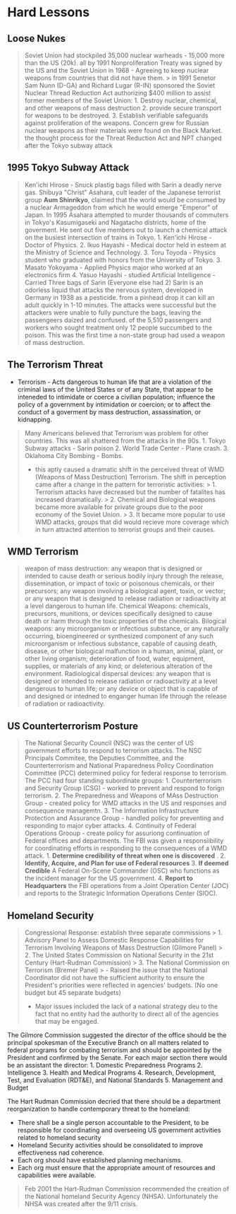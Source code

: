 # Hard Lessons
## Loose Nukes
> Soviet Union had stockpiled 35,000 nuclear warheads -  15,000 more than the US (20k). all by 1991
> Nonproliferation Treaty was signed by the US and the Soviet Union in 1968 - Agreeing to keep nuclear weapons from countries that did not have them. 
    > in 1991 Senetor Sam Nunn (D-GA) and Richard Lugar (R-IN) sponsored the Soviet Nuclear Thread Reduction Act authorizing $400 million to assist former members of the Soviet Union:
        1. Destroy nuclear, chemical, and other weapons of mass destruction
        2. provide secure transport for weapons to be destroyed.
        3. Establish verifiable safeguards against proliferation of the weapons.
> Concern grew for Russian nuclear weapons as their materials were found on the Black Market. 
> the thought process for the Threat Reduction Act and NPT changed after the Tokyo subway attack
## 1995 Tokyo Subway Attack
> Ken'ichi Hirose - Snuck plastig bags filled with Sarin a deadly nerve gas. 
> Shibuya "Christ" Asahara, cult leader of the Japanese terrorist group **Aum Shinrikyo**,  claimed that the world would be consumed by a nuclear Armageddon from which he would emerge "Emperor" of Japan. In 1995 Asahara attempted to murder thousands of commuters in Tokyo's Kasumigaseki and Nagatacho districts, home of the goverment. He sent out five members out to launch a chemical attack on the busiest intersection of trains in Tokyo. 
    1. Ken'ichi Hirose - Doctor of Physics.
    2. Ikuo Hayashi - Medical doctor held in esteem at the Ministry of Science and Technology.
    3. Toru Toyoda - Physics student who graduated with honors from the University of Tokyo.
    3. Masato Yokoyama - Applied Physics major who worked at an electronics firm
    4. Yasuo Hayashi - studied Artificial Intelligence - Carried Three bags of Sarin (Everyone else had 2)
> Sarin is an odorless liquid that attacks the nervous system, developed in Germany in 1938 as a pesticide. from a pinhead drop it can kill an adult quickly in 1-10 minutes.
> The attacks were successful but the attackers were unable to fully puncture the bags, leaving the passengeers daized and confused. of the 5,510 passengers and workers who sought treatment only 12 people succumbed to the poison. 
> This was the first time a non-state group had used a weapon of mass destruction.
## The Terrorism Threat
- Terrorism  - Acts dangerous to human life that are a violation of the criminal laws of the United States or of any State, that appear to be inteneded to intimidate or coerce a civilian population; influence the policy of a government by intimidation or coercion; or to affect the conduct of a goverment by mass destruction, assassination, or kidnapping.

> Many Americans believed that Terrorism was problem for other countries. This was all shattered from the attacks in the 90s.
    1. Tokyo Subway attacks - Sarin poison
    2. World Trade Center - Plane crash.
    3. Oklahoma City Bombing - Bombs.
>- this aptly caused a dramatic shift in the perceived threat of WMD (Weapons of Mass Destruction) Terrorism. The shift in perception came after a change in the pattern for terroristic activities:
    >   1. Terrorism attacks have decreased but the number of fatalites has increased dramatically. 
    >   2. Chemical and Biological weapons became more available for private groups due to the poor economy of the Soviet Union. 
    >   3. It became more popular to use WMD attacks, groups that did would recieve more coverage which in turn attracted attention to terrorist groups and their causes. 

## WMD Terrorism
> weapon of mass destruction: any weapon that is designed or intended to cause death or serious bodily injury through the release, dissemination, or impact of toxic or poisonous chemicals, or their precursors; any weapon involving a biological agent, toxin, or vector; or any weapon that is designed to release radiation or radioactivity at a level dangerous to human life.
> Chemical Weapons: chemicals, precursors, munitions, or devices specifically designed to cause death or harm through the toxic properties of the chemicals. 
> Bilogical weapons: any microorganism or infectious substance, or any naturally occurring, bioengineered or synthesized component of any such microorganism or infectious substance, capable of causing death, disease, or other biological malfunction in a human, animal, plant, or other living organism; deterioration of food, water, equipment, supplies, or materials of any kind; or deleterious alteration of the environment. 
> Radiological dispersal devices: any weapon that is designed or intended to release radiation or radioactivity at a level dangerous to human life; or any device or object that is capable of and designed or intedned to enganger human life through the release of radiation or radioactivity.

## US Counterterrorism Posture
> The National Security Council (NSC) was the center of US government efforts to respond to terrorism attacks. The NSC Principals Commitee, the Deputies Committee, and the Counterterrorism and National Praparedness Policy Coordination Committee (PCC) determined policy for federal response to terrorism.
> The PCC had four standing subordinate groups:
    1. Counterterrorism and Security Group (CSG) - worked to prevent and respond to forign terrorism.
    2. The Preparedness and Weapons of MAss Destruction Group - created policy for WMD attacks in the US and responses and consequence managemtn.
    3. The Information Infrastructure Protection and Assurance Group - handled policy for preventing and responding to major cyber attacks.
    4. Continuity of Federal Operations Grooup - create policy for assuriong continuation of Federal offices and departments. 
> The FBI was given a responsiibility for coordinating efforts in responding to the consequences of a WMD attack. 
    1. __Determine credibility of threat when one is discovered__ .
    2. __Identify, Acquire, and Plan for use of Federal resources__
    3. __If deemed Credible__ A Federal On-Scene Commander (OSC) who functions as the incident manager for the US government. 
    4. __Report to Headquarters__ the FBI operations from a Joint Operation Center (JOC) and reports to the Strategic Information Operations Center (SIOC). 
 
## Homeland Security
 > Congressional Response: establish three separate commissions
    > 1.  Advisory Panel to Assess Domestic Response Capabilities for Terrorism Involving Weapons of Mass Destruction (Gilmore Panel)
    > 2. The United States Commission on National Security in the 21st Century (Hart-Rudman Commission)
    > 3. The National Commission on Terrorism (Bremer Panel)
    >  - Raised the issue that the National Coordinator did not have the sufficient authority to ensure the President's priorities were reflected in agencies' budgets. (No one budget but 45 separate budgets)
>   - Major issues included the lack of a national strategy deu to the fact that no entity had the authority to direct all of the agencies that may be engaged. 

The Gilmore Commission suggested the director of the office should be the principal spokesman of the Executive Branch on all matters related to federal programs for combating terrorism and should be appointed by the President and confirmed by the Senate. For each major section there would be an assistant the director:
    1. Domestic Preparedness Programs
    2. Intelligence
    3. Health and Medical Programs
    4. Research, Development, Test, and Evaluation (RDT&E), and National Standards
    5. Management and Budget

The Hart Rudman Commission decried that there should be a department reorganization to handle contemporary threat to the homeland:
- There shall be a single person accountable to the President, to be responsible for coordinating and overseeing US government activities related to homeland security
- Homeland Security activities should be consolidated to improve effectiveness nad coherence.
- Each org should have established planning mechanisms. 
- Each org must ensure that the appropriate amount of resources and capabilities were available. 

> Feb 2001 the Hart-Rudman Commission recommended the creation of the National homeland Security Agency (NHSA). Unfortunately the NHSA was created after the 9/11 crisis. 